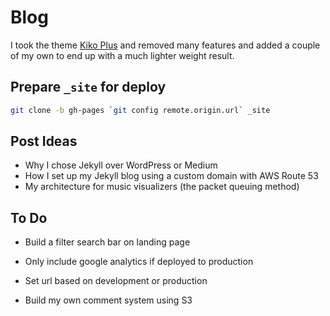 # Blog

I took the theme [Kiko Plus](https://github.com/AWEEKJ/Kiko-plus) and removed many features and added a couple of my own to end up with a much lighter weight result.

## Prepare `_site` for deploy

```sh
git clone -b gh-pages `git config remote.origin.url` _site
```

## Post Ideas

- Why I chose Jekyll over WordPress or Medium
- How I set up my Jekyll blog using a custom domain with AWS Route 53
- My architecture for music visualizers (the packet queuing method)

## To Do

- Build a filter search bar on landing page

- Only include google analytics if deployed to production
- Set url based on development or production

- Build my own comment system using S3
